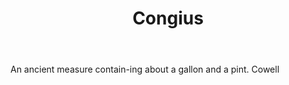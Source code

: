 ---
title: Congius
letter: C
permalink: "/definitions/bld-congius.html"
body: An ancient measure contain-ing about a gallon and a pint. Cowell
published_at: '2018-07-07'
source: Black's Law Dictionary 2nd Ed (1910)
layout: post
---